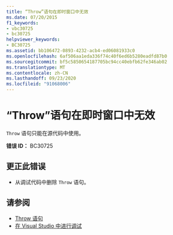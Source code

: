 ```yaml
---
title: “Throw”语句在即时窗口中无效
ms.date: 07/20/2015
f1_keywords:
- vbc30725
- bc30725
helpviewer_keywords:
- BC30725
ms.assetid: bb106472-0893-4232-acb4-ed06081933c0
ms.openlocfilehash: 6af506aa1eda336f74c40f6ed6b5280eadfd87b0
ms.sourcegitcommit: bf5c5850654187705bc94cc40ebfb62fe346ab02
ms.translationtype: MT
ms.contentlocale: zh-CN
ms.lasthandoff: 09/23/2020
ms.locfileid: "91068006"
---
```

# <a name="throw-statements-are-not-valid-in-the-immediate-window"></a>“Throw”语句在即时窗口中无效

`Throw` 语句只能在源代码中使用。  
  
 **错误 ID：** BC30725  
  
## <a name="to-correct-this-error"></a>更正此错误  
  
- 从调试代码中删除 `Throw` 语句。  
  
## <a name="see-also"></a>请参阅

- [Throw 语句](../language-reference/statements/throw-statement.md)
- [在 Visual Studio 中进行调试](/visualstudio/debugger/debugger-feature-tour)
